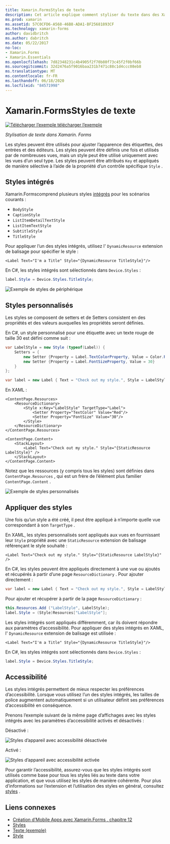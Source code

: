 ```yaml
---
title: Xamarin.FormsStyles de texte
description: Cet article explique comment styliser du texte dans des Xamarin.Forms applications. Les styles peuvent être définis une fois et utilisés par de nombreuses vues, mais un style peut être utilisé uniquement avec les vues d’un seul type.
ms.prod: xamarin
ms.assetid: 57C0CFD6-A568-46B8-ADA1-BF25681893CF
ms.technology: xamarin-forms
author: davidbritch
ms.author: dabritch
ms.date: 05/22/2017
no-loc:
- Xamarin.Forms
- Xamarin.Essentials
ms.openlocfilehash: 7d82348231c4b4905f2f70b80f73c45f2f0bf66b
ms.sourcegitcommit: 32d2476a5f9016baa231b7471c88c1d4ccc08eb8
ms.translationtype: MT
ms.contentlocale: fr-FR
ms.lasthandoff: 06/18/2020
ms.locfileid: "84571998"
---
```

# <a name="xamarinforms-text-styles"></a>Xamarin.FormsStyles de texte

[![Télécharger ](~/media/shared/download.png) l’exemple télécharger l’exemple](https://docs.microsoft.com/samples/xamarin/xamarin-forms-samples/userinterface-text)

_Stylisation de texte dans Xamarin. Forms_

Les styles peuvent être utilisés pour ajuster l’apparence des étiquettes, des entrées et des éditeurs. Les styles peuvent être définis une fois et utilisés par de nombreuses vues, mais un style peut être utilisé uniquement avec les vues d’un seul type.
Les styles peuvent être attribués `Key` et appliqués de manière sélective à l’aide de la propriété d’un contrôle spécifique `Style` .

## <a name="built-in-styles"></a>Styles intégrés

Xamarin.Formscomprend plusieurs styles [intégrés](xref:Xamarin.Forms.Device.Styles) pour les scénarios courants :

- `BodyStyle`
- `CaptionStyle`
- `ListItemDetailTextStyle`
- `ListItemTextStyle`
- `SubtitleStyle`
- `TitleStyle`

Pour appliquer l’un des styles intégrés, utilisez l' `DynamicResource` extension de balisage pour spécifier le style :

```xaml
<Label Text="I'm a Title" Style="{DynamicResource TitleStyle}"/>
```

En C#, les styles intégrés sont sélectionnés dans `Device.Styles` :

```csharp
label.Style = Device.Styles.TitleStyle;
```

![Exemple de styles de périphérique](styles-images/builtinstyles.png)

## <a name="custom-styles"></a>Styles personnalisés

Les styles se composent de setters et de Setters consistent en des propriétés et des valeurs auxquelles les propriétés seront définies.

En C#, un style personnalisé pour une étiquette avec un texte rouge de taille 30 est défini comme suit :

```csharp
var LabelStyle = new Style (typeof(Label)) {
    Setters = {
        new Setter {Property = Label.TextColorProperty, Value = Color.Red},
        new Setter {Property = Label.FontSizeProperty, Value = 30}
    }
};

var label = new Label { Text = "Check out my style.", Style = LabelStyle };
```

En XAML :

```xaml
<ContentPage.Resources>
    <ResourceDictionary>
        <Style x:Key="LabelStyle" TargetType="Label">
            <Setter Property="TextColor" Value="Red"/>
            <Setter Property="FontSize" Value="30"/>
        </Style>
    </ResourceDictionary>
</ContentPage.Resources>

<ContentPage.Content>
    <StackLayout>
        <Label Text="Check out my style." Style="{StaticResource LabelStyle}" />
    </StackLayout>
</ContentPage.Content>
```

Notez que les ressources (y compris tous les styles) sont définies dans `ContentPage.Resources` , qui est un frère de l’élément plus familier `ContentPage.Content` .

![Exemple de styles personnalisés](styles-images/customstyle.png)

## <a name="applying-styles"></a>Appliquer des styles

Une fois qu’un style a été créé, il peut être appliqué à n’importe quelle vue correspondant à son `TargetType` .

En XAML, les styles personnalisés sont appliqués aux vues en fournissant leur `Style` propriété avec une `StaticResource` extension de balisage référençant le style souhaité :

```xaml
<Label Text="Check out my style." Style="{StaticResource LabelStyle}" />
```

En C#, les styles peuvent être appliqués directement à une vue ou ajoutés et récupérés à partir d’une page `ResourceDictionary` . Pour ajouter directement :

```csharp
var label = new Label { Text = "Check out my style.", Style = LabelStyle };
```

Pour ajouter et récupérer à partir de la page `ResourceDictionary` :

```csharp
this.Resources.Add ("LabelStyle", LabelStyle);
label.Style = (Style)Resources["LabelStyle"];
```

Les styles intégrés sont appliqués différemment, car ils doivent répondre aux paramètres d’accessibilité. Pour appliquer des styles intégrés en XAML, l' `DynamicResource` extension de balisage est utilisée :

```xaml
<Label Text="I'm a Title" Style="{DynamicResource TitleStyle}"/>
```

En C#, les styles intégrés sont sélectionnés dans `Device.Styles` :

```csharp
label.Style = Device.Styles.TitleStyle;
```

## <a name="accessibility"></a>Accessibilité

Les styles intégrés permettent de mieux respecter les préférences d’accessibilité. Lorsque vous utilisez l’un des styles intégrés, les tailles de police augmentent automatiquement si un utilisateur définit ses préférences d’accessibilité en conséquence.

Prenons l’exemple suivant de la même page d’affichages avec les styles intégrés avec les paramètres d’accessibilité activés et désactivés :

Désactivé :

![Styles d’appareil avec accessibilité désactivée](styles-images/pre-access.png)

Activé :

![Styles d’appareil avec accessibilité activée](styles-images/post-access.png)

Pour garantir l’accessibilité, assurez-vous que les styles intégrés sont utilisés comme base pour tous les styles liés au texte dans votre application, et que vous utilisez les styles de manière cohérente. Pour plus d’informations sur l’extension et l’utilisation des styles en général, consultez [styles](~/xamarin-forms/user-interface/styles/index.md) .

## <a name="related-links"></a>Liens connexes

- [Création d’Mobile Apps avec Xamarin.Forms , chapitre 12](https://developer.xamarin.com/r/xamarin-forms/book/chapter12.pdf)
- [Styles](~/xamarin-forms/user-interface/styles/index.md)
- [Texte (exemple)](https://docs.microsoft.com/samples/xamarin/xamarin-forms-samples/userinterface-text)
- [Style](xref:Xamarin.Forms.Style)
